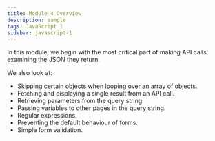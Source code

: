 ```yaml
---
title: Module 4 Overview
description: sample
tags: JavaScript 1
sidebar: javascript-1
---
```


In this module, we begin with the most critical part of making API calls: examining the JSON they return.

We also look at:

- Skipping certain objects when looping over an array of objects.
- Fetching and displaying a single result from an API call.
- Retrieving parameters from the query string.
- Passing variables to other pages in the query string.
- Regular expressions.
- Preventing the default behaviour of forms.
- Simple form validation.
